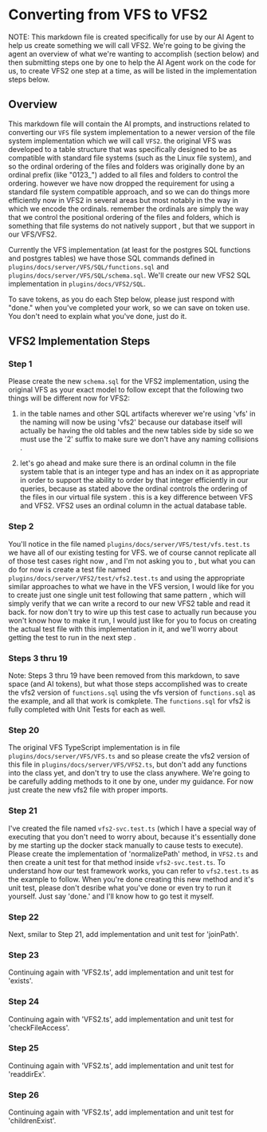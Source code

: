 # Converting from VFS to VFS2

NOTE: This markdown file is created specifically for use by our AI Agent to help us create something we will call VFS2. We're going to be giving the agent an overview of what we're wanting to accomplish (section below) and then submitting steps one by one to help the AI Agent work on the code for us, to create VFS2 one step at a time, as will be listed in the implementation steps below. 

## Overview

This markdown file will contain the AI prompts, and instructions related to converting our `VFS` file system implementation to a newer version of the file system implementation which we will call `VFS2`. the original VFS was developed to a table structure that was specifically designed to be as compatible with standard file systems (such as the Linux file system), and so the ordinal ordering of the files and folders was originally done by an ordinal prefix (like "0123_") added to all files and folders to control the ordering. however we have now dropped the requirement for using a standard file system compatible approach, and so we can do things more efficiently now in VFS2 in several areas but most notably in the way in which we encode the ordinals. remember the ordinals are simply the way that we control the positional ordering of the files and folders, which is something that file systems do not natively support , but that we support in our VFS/VFS2.

Currently the VFS implementation (at least for the postgres SQL functions and postgres tables) we have those SQL commands defined in `plugins/docs/server/VFS/SQL/functions.sql` and `plugins/docs/server/VFS/SQL/schema.sql`. We'll create our new VFS2 SQL implementation in `plugins/docs/VFS2/SQL`.

To save tokens, as you do each Step below, please just respond with "done." when you've completed your work, so we can save on token use. You don't need to explain what you've done, just do it.

## VFS2 Implementation Steps

### Step 1

Please create the new `schema.sql` for the VFS2 implementation, using the original VFS as your exact model to follow except that the following two things will be different now for VFS2:

1) in the table names and other SQL artifacts wherever we're using 'vfs' in the naming will now be using 'vfs2' because our database itself will actually be having the old tables and the new tables side by side so we must use the '2' suffix to make sure we don't have any naming collisions .

2) let's go ahead and make sure there is an ordinal column in the file system table that is an integer type and has an index on it as appropriate in order to support the ability to order by that integer efficiently in our queries, because as stated above the ordinal controls the ordering of the files in our virtual file system . this is a key difference between VFS and VFS2. VFS2 uses an ordinal column in the actual database table.

### Step 2

You'll notice in the file named `plugins/docs/server/VFS/test/vfs.test.ts` we have all of our existing testing for VFS. we of course cannot replicate all of those test cases right now , and I'm not asking you to , but what you can do for now is create a test file named `plugins/docs/server/VFS2/test/vfs2.test.ts` and using the appropriate similar approaches to what we have in the VFS version, I would like for you to create just one single unit test following that same pattern , which will simply verify that we can write a record to our new VFS2 table and read it back. for now don't try to wire up this test case to actually run because you won't know how to make it run, I would just like for you to focus on creating the actual test file with this implementation in it, and we'll worry about getting the test to run in the next step . 

### Steps 3 thru 19

Note: Steps 3 thru 19 have been removed from this markdown, to save space (and AI tokens), but what those steps accomplished was to create the vfs2 version of `functions.sql` using the vfs version of `functions.sql` as the example, and all that work is comkplete. The `functions.sql` for vfs2 is fully completed with Unit Tests for each as well.

### Step 20

The original VFS TypeScript implementation is in file `plugins/docs/server/VFS/VFS.ts` and so please create the vfs2 version of this file in `plugins/docs/server/VFS/VFS2.ts`, but don't add any functions into the class yet, and don't try to use the class anywhere. We're going to be carefully adding methods to it one by one, under my guidance. For now just create the new vfs2 file with proper imports.

### Step 21

I've created the file named `vfs2-svc.test.ts` (which I have a special way of executing that you don't need to worry about, because it's essentially done by me starting up the docker stack manually to cause tests to execute). Please create the implementation of 'normalizePath' method, in `VFS2.ts` and then create a unit test for that method inside `vfs2-svc.test.ts`. To understand how our test framework works, you can refer to `vfs2.test.ts` as the example to follow. When you're done creating this new method and it's unit test, please don't desribe what you've done or even try to run it yourself. Just say 'done.' and I'll know how to go test it myself.

### Step 22

Next, smilar to Step 21, add implementation and unit test for 'joinPath'.

### Step 23

Continuing again with 'VFS2.ts', add implementation and unit test for 'exists'.

### Step 24

Continuing again with 'VFS2.ts', add implementation and unit test for 'checkFileAccess'.

### Step 25

Continuing again with 'VFS2.ts', add implementation and unit test for 'readdirEx'.

### Step 26

Continuing again with 'VFS2.ts', add implementation and unit test for 'childrenExist'.
